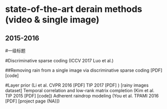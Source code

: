 state-of-the-art derain methods (video & single image)
==
2015-2016
--

#一级标题 


#Discriminative sparse coding (ICCV 2017 Luo et al.)

##Removing rain from a single image via discriminative sparse coding [PDF] [code]

#Layer prior 
(Li et al. CVPR 2016 [PDF] TIP 2017 [PDF] ) [rainy images dataset]
Temporal correlation and low-rank matrix completion (Kim et al. TIP 2015 [PDF] [code])
Adherent raindrop modeling 
(You et al. TPAMI 2016 [PDF] [project page (NA)])
